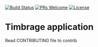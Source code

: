 [![Build Status](https://travis-ci.org/jboz/reporting.svg?branch=master)](https://travis-ci.org/jboz/reporting)
[![PRs Welcome](https://img.shields.io/badge/PRs-welcome-brightgreen.svg?style=flat-square)](http://makeapullrequest.com)
[![License](https://img.shields.io/github/license/jboz/reporting)](LICENSE)

# Timbrage application

Read CONTRIBUTING file to contrib
